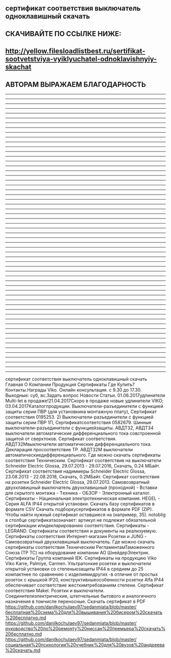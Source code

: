 сертификат соответствия выключатель одноклавишный скачать
--------------------------------------------------
СКАЧИВАЙТЕ ПО ССЫЛКЕ НИЖЕ:
--------------------------------------------------
http://yellow.filesloadlistbest.ru/sertifikat-sootvetstviya-vyiklyuchatel-odnoklavishnyiy-skachat
--------------------------------------------------
АВТОРАМ ВЫРАЖАЕМ БЛАГОДАРНОСТЬ
--------------------------------------------------
--------------------------------------------------
--------------------------------------------------
--------------------------------------------------
--------------------------------------------------
--------------------------------------------------
--------------------------------------------------
--------------------------------------------------
--------------------------------------------------
--------------------------------------------------
--------------------------------------------------
--------------------------------------------------
--------------------------------------------------
--------------------------------------------------
--------------------------------------------------
--------------------------------------------------
--------------------------------------------------
--------------------------------------------------
--------------------------------------------------
--------------------------------------------------
--------------------------------------------------
--------------------------------------------------
--------------------------------------------------
--------------------------------------------------
--------------------------------------------------
--------------------------------------------------
--------------------------------------------------
--------------------------------------------------
--------------------------------------------------
--------------------------------------------------
--------------------------------------------------
--------------------------------------------------
--------------------------------------------------
--------------------------------------------------
--------------------------------------------------
--------------------------------------------------
--------------------------------------------------
--------------------------------------------------
--------------------------------------------------
--------------------------------------------------
--------------------------------------------------
--------------------------------------------------
--------------------------------------------------
--------------------------------------------------
--------------------------------------------------
--------------------------------------------------
--------------------------------------------------
--------------------------------------------------
--------------------------------------------------
--------------------------------------------------
--------------------------------------------------
--------------------------------------------------
--------------------------------------------------
--------------------------------------------------
--------------------------------------------------
--------------------------------------------------
--------------------------------------------------
--------------------------------------------------
--------------------------------------------------
--------------------------------------------------
сертификат соответствия выключатель одноклавишный скачать Главная  О Компании  Продукция  Сертификаты  Где Купить? Контакты.Награды Viko. Онлайн консультация. с 9.30 до 17.30. Выходные: суб, вс.Задать вопрос  Новости Статьи. 01.06.2017удлинители Multi-let в продаже!21.04.2017Скоро в продаже новые удлинители VIKO; 03.04.2017Каталогпродукции. Выключатели-разъединители с функцией защиты серии ПВР (для установкина монтажную плату), Сертификат соответствия 0195253. 2) Выключатели-разъединители с функцией защиты серии ПВР 1П, Сертификатсоответствия 0582679. Шинные выключатели-разъединители с функциейзащиты. АВДТ32, АВДТ34 выключатели автоматические дифференциального тока совстроенной защитой от сверхтоков. Сертификат соответствия. АВДТ32Мвыключатели автоматические дифференциального тока. Декларация просоответствие ТР. АВДТ32М выключатели автоматическиедифференциального. Где можно скачать сертификаты соответствия Техническим. Сертификат соответствия на выключатели Schneider Electric Glossa, 29.07.2013 - 29.07.2016, Скачать, 0.24 МБайт. Сертификат соответствия надиммеры Schneider Electric Glossa, 23.08.2013 - 22.08.2018, Скачать, 0.2МБайт. Сертификат соответствия на розетки Schneider Electric Glossa, 29.07.2013. Самовозвратный двухклавишный выключатель  двухклавишный (проходной) - Вставки для скрытого монтажа - Tехника - ОБЗОР - Электронный каталог. Сертификаты - Национальная электротехническая компания. HEGEL - Серия ALFA IP44 открытой установки. Скачать базу сертификатов в формате CSV  Скачать подборкусертификатов в формате PDF (ZIP). Чтобы найти нужный сертификат оставшиеся на  (например, 35). notoblig в столбце  сертификатаозначает: артикул не подлежит обязательной сертификации илидекларированию соответствия. Сертификаты - LEGRAND. Сертификаты соответствия и документы на реализуемую. Сертификаты соответствия  Интернет-магазин Розетки и
JUNG - Самовозвратный двухклавишный выключатель. Где можно скачать сертификаты соответствия Техническим РегламентамТаможенного Союза (ТР ТС) на оборудование компании АО ШнейдерЭлектрик. Сертификаты Группа компаний IEK. Сертификаты на продукцию Viko  Viko Karre, Palmiye, Carmen. Ультратонкие розетки и выключатели открытой установки со степеньюзащиты IP44 в среднем до 25  компактнее по сравнению с изделиямидругих  -в отличие от простых розеток с крышкой IP20, конструктивныеособенности розетки Alfa IP44 обеспечивает соответствие жесткимтребованиям степени. Сертификат соответствия Makel. Розетки и выключатели. Соединителиэлектрические, штепчельные бытового и аналогичного назначения в томчисле переносные. Скачать сертификат в PDF
https://github.com/danilkochulaev97/sedanmiata/blob/master/бесплатная%20схема%20для%20вышивания%20бисером%20скачать%20бесплатно.md
https://github.com/danilkochulaev97/sedanmiata/blob/master/руководство%20по%20ремонту%20ниссан%20премьера%20скачать%20бесплатно.md
https://github.com/danilkochulaev97/sedanmiata/blob/master/социальная%20психология%20учебник%20для%20вузов%20андреева%20скачать.md